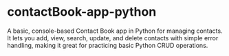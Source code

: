 # contactBook-app-python
A basic, console-based Contact Book app in Python for managing contacts. It lets you add, view, search, update, and delete contacts with simple error handling, making it great for practicing basic Python CRUD operations.
